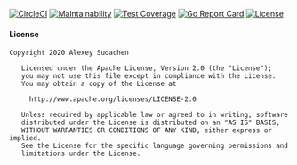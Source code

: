 [![CircleCI](https://circleci.com/gh/sudachen/go-foo.svg?style=svg)](https://circleci.com/gh/sudachen/go-foo)
[![Maintainability](https://api.codeclimate.com/v1/badges/eecca4ba5246ad7fd2bc/maintainability)](https://codeclimate.com/github/sudachen/go-foo/maintainability)
[![Test Coverage](https://api.codeclimate.com/v1/badges/eecca4ba5246ad7fd2bc/test_coverage)](https://codeclimate.com/github/sudachen/go-foo/test_coverage)
[![Go Report Card](https://goreportcard.com/badge/github.com/sudachen/go-foo)](https://goreportcard.com/report/github.com/sudachen/go-foo)
[![License](https://img.shields.io/badge/License-Apache%202.0-blue.svg)](https://opensource.org/licenses/Apache-2.0)


#### License
```
Copyright 2020 Alexey Sudachen

   Licensed under the Apache License, Version 2.0 (the "License");
   you may not use this file except in compliance with the License.
   You may obtain a copy of the License at

     http://www.apache.org/licenses/LICENSE-2.0

   Unless required by applicable law or agreed to in writing, software
   distributed under the License is distributed on an "AS IS" BASIS,
   WITHOUT WARRANTIES OR CONDITIONS OF ANY KIND, either express or implied.
   See the License for the specific language governing permissions and
   limitations under the License.
```
